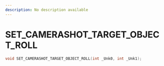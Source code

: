 ```yaml
---
description: No description available 
---
```


# SET_CAMERASHOT_TARGET_OBJECT_ROLL

```cpp
void SET_CAMERASHOT_TARGET_OBJECT_ROLL(int _Unk0, int _Unk1);
```